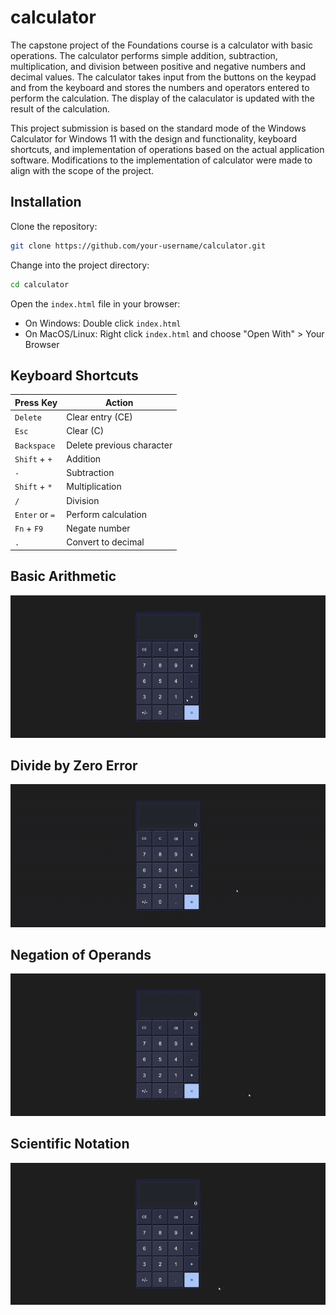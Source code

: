 # calculator

The capstone project of the Foundations course is a calculator with basic operations. The calculator performs simple addition, subtraction, multiplication, and division between positive and negative numbers and decimal values. The calculator takes input from the buttons on the keypad and from the keyboard and stores the numbers and operators entered to perform the calculation. The display of the calaculator is updated with the result of the calculation.

This project submission is based on the standard mode of the Windows Calculator for Windows 11 with the design and functionality, keyboard shortcuts, and implementation of operations based on the actual application software. Modifications to the implementation of calculator were made to align with the scope of the project.

## Installation

Clone the repository:
```bash
git clone https://github.com/your-username/calculator.git
```

Change into the project directory:
```bash
cd calculator
```

Open the ```index.html``` file in your browser:
- On Windows: Double click ```index.html```
- On MacOS/Linux: Right click ```index.html``` and choose "Open With" > Your Browser

## Keyboard Shortcuts

| Press Key  | Action |
| --- | --- |
| `Delete` | Clear entry (CE) |
| `Esc` | Clear (C) |
| `Backspace` | Delete previous character |
| `Shift` + `+` | Addition
| `-` | Subtraction
| `Shift` + `*` | Multiplication
| `/` | Division
| `Enter` or `=` | Perform calculation
| `Fn` + `F9` | Negate number
| `.` | Convert to decimal

## Basic Arithmetic

![Video demonstration of basic arithmetic operations.](./assets/basic-arithmetic.gif)

## Divide by Zero Error

![Video demonstration of divide by zero error.](./assets/divide-by-zero.gif)

## Negation of Operands

![Video demonstration of negating operands.](./assets/negation.gif)

## Scientific Notation

![Video demonstration of scientific notation for infinitesimally small values.](./assets/scientific-notation.gif)